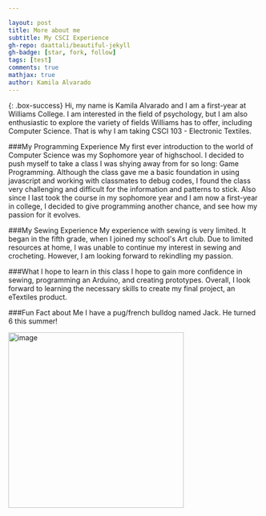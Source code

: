```yaml
---

layout: post
title: More about me
subtitle: My CSCI Experience
gh-repo: daattali/beautiful-jekyll
gh-badge: [star, fork, follow]
tags: [test]
comments: true
mathjax: true
author: Kamila Alvarado
---
```


{: .box-success}
Hi, my name is Kamila Alvarado and I am a first-year at Williams College. I am interested in the field of psychology, but I am also enthusiastic to explore the variety of fields Williams has to offer, including Computer Science. That is why I am taking CSCI 103 - Electronic Textiles.

###My Programming Experience
My first ever introduction to the world of Computer Science was my Sophomore year of highschool. I decided to push myself to take a class I was shying away from for so long: Game Programming. Although the class gave me a basic foundation in using javascript and working with classmates to debug codes, I found the class very challenging and difficult for the information and patterns to stick. Also since I last took the course in my sophomore year and I am now a first-year in college, I decided to give programming another chance, and see how my passion for it evolves.

###My Sewing Experience
My experience with sewing is very limited. It began in the fifth grade, when I joined my school's Art club. Due to limited resources at home, I was unable to continue my interest in sewing and crocheting. However, I am looking forward to rekindling my passion.

###What I hope to learn in this class
I hope to gain more confidence in sewing, programming an Arduino, and creating prototypes. Overall, I look forward to learning the necessary skills to create my final project, an eTextiles product.

###Fun Fact about Me
I have a pug/french bulldog named Jack. He turned 6 this summer!

<img src="https://kamila-alvarado.github.io/assets/img/jack6bday.jpg" alt="image" width="350"/> <!--John helped me with inserting and sizing the image during his TA hours-->

<!--![Jack](https://beautifuljekyll.com/assets/img/jack6bday.jpg)-->


<!--I strongly encourage you to [take 5 minutes to learn how to write in markdown](https://markdowntutorial.com/) - it'll teach you how to transform regular text into bold/italics/tables/etc.<br/>I also encourage you to look at the [code that created this post](https://raw.githubusercontent.com/daattali/beautiful-jekyll/master/_posts/2020-02-28-sample-markdown.md) to learn some more advanced tips about using markdown in Beautiful Jekyll.

**Here is some bold text**

## Here is a secondary heading

[This is a link to a different site](https://deanattali.com/) and [this is a link to a section inside this page](#local-urls).

Here's a table:

| Number | Next number | Previous number |
| :------ |:--- | :--- |
| Five | Six | Four |
| Ten | Eleven | Nine |
| Seven | Eight | Six |
| Two | Three | One |

You can use [MathJax](https://www.mathjax.org/) to write LaTeX expressions. For example:
When \\(a \ne 0\\), there are two solutions to \\(ax^2 + bx + c = 0\\) and they are $$x = {-b \pm \sqrt{b^2-4ac} \over 2a}.$$



It can also be centered!

![Crepe](https://beautifuljekyll.com/assets/img/crepe.jpg){: .mx-auto.d-block :}

Here's a code chunk:

~~~
var foo = function(x) {
  return(x + 5);
}
foo(3)
~~~

And here is the same code with syntax highlighting:

```javascript
var foo = function(x) {
  return(x + 5);
}
foo(3)
```

And here is the same code yet again but with line numbers:

{% highlight javascript linenos %}
var foo = function(x) {
  return(x + 5);
}
foo(3)
{% endhighlight %}

## Boxes
You can add notification, warning and error boxes like this:

### Notification

{: .box-note}
**Note:** This is a notification box.

### Warning

{: .box-warning}
**Warning:** This is a warning box.

### Error

{: .box-error}
**Error:** This is an error box.

## Local URLs in project sites {#local-urls}

When hosting a *project site* on GitHub Pages (for example, `https://USERNAME.github.io/MyProject`), URLs that begin with `/` and refer to local files may not work correctly due to how the root URL (`/`) is interpreted by GitHub Pages. You can read more about it [in the FAQ](https://beautifuljekyll.com/faq/#links-in-project-page). To demonstrate the issue, the following local image will be broken **if your site is a project site:**

![Crepe](/assets/img/crepe.jpg)

If the above image is broken, then you'll need to follow the instructions [in the FAQ](https://beautifuljekyll.com/faq/#links-in-project-page). Here is proof that it can be fixed:

![Crepe]({{ '/assets/img/crepe.jpg' | relative_url }})

<details markdown="1">
<summary>Click here!</summary>
Here you can see an **expandable** section
</details> -->
